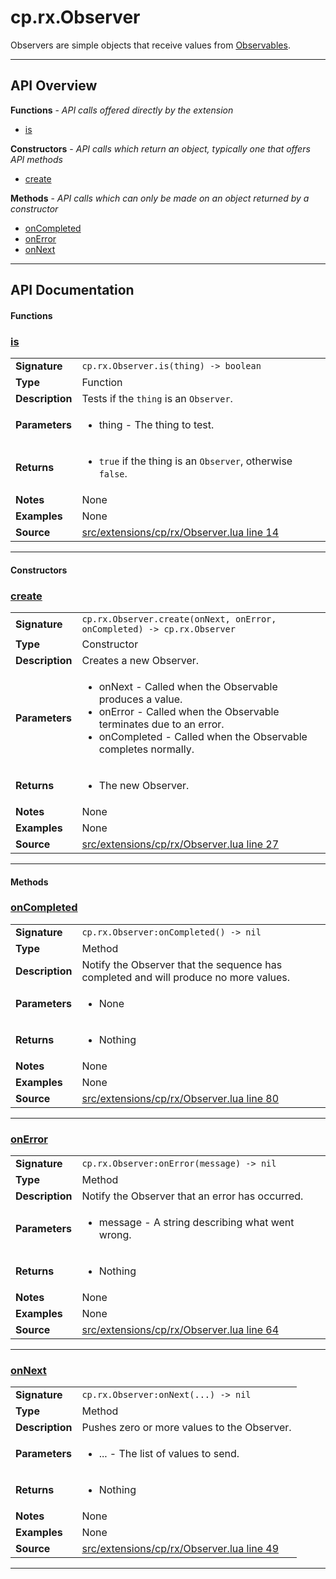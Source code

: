 # cp.rx.Observer

Observers are simple objects that receive values from [Observables](cp.rx.Observable.md).

---

## API Overview
**Functions** - _API calls offered directly by the extension_
 * [is](#is)

**Constructors** - _API calls which return an object, typically one that offers API methods_
 * [create](#create)

**Methods** - _API calls which can only be made on an object returned by a constructor_
 * [onCompleted](#oncompleted)
 * [onError](#onerror)
 * [onNext](#onnext)


---

## API Documentation

#### Functions


### [is](#is)

|                                             |                                                                                     |
| --------------------------------------------|-------------------------------------------------------------------------------------|
| **Signature**                               | `cp.rx.Observer.is(thing) -> boolean`                                                                    |
| **Type**                                    | Function                                                                     |
| **Description**                             | Tests if the `thing` is an `Observer`.                                                                     |
| **Parameters**                              | <ul><li>thing   - The thing to test.</li></ul> |
| **Returns**                                 | <ul><li>`true` if the thing is an `Observer`, otherwise `false`.</li></ul>          |
| **Notes**                                   | None |
| **Examples**                                | None |
| **Source**                                  | [src/extensions/cp/rx/Observer.lua line 14](https://github.com/CommandPost/CommandPost/blob/develop/src/extensions/cp/rx/Observer.lua#L14) |

---

#### Constructors


### [create](#create)

|                                             |                                                                                     |
| --------------------------------------------|-------------------------------------------------------------------------------------|
| **Signature**                               | `cp.rx.Observer.create(onNext, onError, onCompleted) -> cp.rx.Observer`                                                                    |
| **Type**                                    | Constructor                                                                     |
| **Description**                             | Creates a new Observer.                                                                     |
| **Parameters**                              | <ul><li>onNext - Called when the Observable produces a value.</li><li>onError - Called when the Observable terminates due to an error.</li><li>onCompleted - Called when the Observable completes normally.</li></ul> |
| **Returns**                                 | <ul><li>The new Observer.</li></ul>          |
| **Notes**                                   | None |
| **Examples**                                | None |
| **Source**                                  | [src/extensions/cp/rx/Observer.lua line 27](https://github.com/CommandPost/CommandPost/blob/develop/src/extensions/cp/rx/Observer.lua#L27) |

---

#### Methods


### [onCompleted](#oncompleted)

|                                             |                                                                                     |
| --------------------------------------------|-------------------------------------------------------------------------------------|
| **Signature**                               | `cp.rx.Observer:onCompleted() -> nil`                                                                    |
| **Type**                                    | Method                                                                     |
| **Description**                             | Notify the Observer that the sequence has completed and will produce no more values.                                                                     |
| **Parameters**                              | <ul><li>None</li></ul> |
| **Returns**                                 | <ul><li>Nothing</li></ul>          |
| **Notes**                                   | None |
| **Examples**                                | None |
| **Source**                                  | [src/extensions/cp/rx/Observer.lua line 80](https://github.com/CommandPost/CommandPost/blob/develop/src/extensions/cp/rx/Observer.lua#L80) |

---


### [onError](#onerror)

|                                             |                                                                                     |
| --------------------------------------------|-------------------------------------------------------------------------------------|
| **Signature**                               | `cp.rx.Observer:onError(message) -> nil`                                                                    |
| **Type**                                    | Method                                                                     |
| **Description**                             | Notify the Observer that an error has occurred.                                                                     |
| **Parameters**                              | <ul><li>message - A string describing what went wrong.</li></ul> |
| **Returns**                                 | <ul><li>Nothing</li></ul>          |
| **Notes**                                   | None |
| **Examples**                                | None |
| **Source**                                  | [src/extensions/cp/rx/Observer.lua line 64](https://github.com/CommandPost/CommandPost/blob/develop/src/extensions/cp/rx/Observer.lua#L64) |

---


### [onNext](#onnext)

|                                             |                                                                                     |
| --------------------------------------------|-------------------------------------------------------------------------------------|
| **Signature**                               | `cp.rx.Observer:onNext(...) -> nil`                                                                    |
| **Type**                                    | Method                                                                     |
| **Description**                             | Pushes zero or more values to the Observer.                                                                     |
| **Parameters**                              | <ul><li>... - The list of values to send.</li></ul> |
| **Returns**                                 | <ul><li>Nothing</li></ul>          |
| **Notes**                                   | None |
| **Examples**                                | None |
| **Source**                                  | [src/extensions/cp/rx/Observer.lua line 49](https://github.com/CommandPost/CommandPost/blob/develop/src/extensions/cp/rx/Observer.lua#L49) |

---

